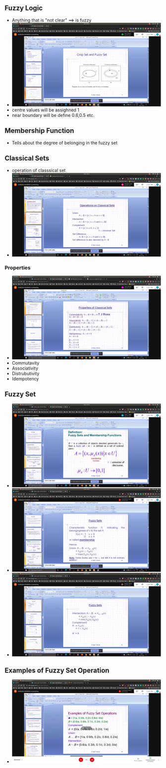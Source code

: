 ## Fuzzy Logic

- Anything that is "not clear" ==> is fuzzy
- ![crispvsfuzzy](crispvsfuzzy.jpg)
- centre values will be assighned 1
- near boundary will be define 0.6,0.5 etc.

## Membership Function

- Tells about the degree of belonging in the fuzzy set

## Classical Sets

- operation of classsical set
 - ![operation](operation.jpg)

### Properties

- ![prop](prop.jpg)
- Commutavity
- Associativity
- Distrubutivity
- Idempotency

## Fuzzy Set
- ![representation](representation.jpg)
- ![union](union.jpg)
- ![intandcomp](intandcomp.jpg)

## Examples of Fuzzy Set Operation
- ![eg](eg.jpg)
